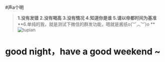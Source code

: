 #声a个明

> **1.没有发错**
> **2.没有喝高**
> **3.没有情况**
> **4.知道你是谁**
> **5.请以帝都时间为基准**
> **6.单纯的我，就是测试下微信的群发功能，嗯就是酱纸o(︶︿︶)o **
![tupian](https://hitatm.github.io/pic/giphy2.gif)
# **good night，have a good weekend ~**


